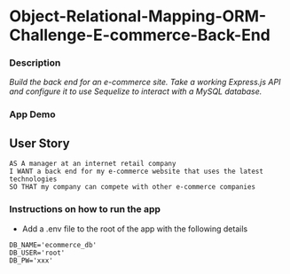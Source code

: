 # Object-Relational-Mapping-ORM-Challenge-E-commerce-Back-End

### Description
*Build the back end for an e-commerce site. Take a working Express.js API and configure it to use Sequelize to interact with a MySQL database.*


### App Demo


## User Story
```text
AS A manager at an internet retail company
I WANT a back end for my e-commerce website that uses the latest technologies
SO THAT my company can compete with other e-commerce companies
```


### Instructions on how to run the app

- Add a .env file to the root of the app with the following details

```text
DB_NAME='ecommerce_db'
DB_USER='root'
DB_PW='xxx'
```
